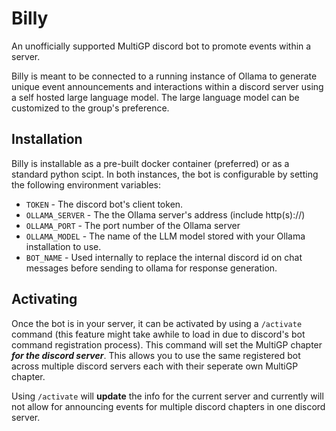 # Billy

An unofficially supported MultiGP discord bot to promote events within a server.

Billy is meant to be connected to a running instance of Ollama to generate
unique event announcements and interactions within a discord
server using a self hosted large language model. The large language model
can be customized to the group's preference.

## Installation

Billy is installable as a pre-built docker container (preferred) or as
a standard python scipt. In both instances, the bot is configurable
by setting the following environment variables:

- `TOKEN` - The discord bot's client token.
- `OLLAMA_SERVER` - The the Ollama server's address (include http(s)://)
- `OLLAMA_PORT` - The port number of the Ollama server
- `OLLAMA_MODEL` - The name of the LLM model stored with your Ollama installation
to use.
- `BOT_NAME` - Used internally to replace the internal discord id on chat messages
before sending to ollama for response generation.

## Activating

Once the bot is in your server, it can be activated by using a `/activate` command
(this feature might take awhile to load in due to discord's bot command registration
process). This command will set the MultiGP chapter ***for the discord server***.
This allows you to use the same registered bot across multiple discord servers each
with their seperate own MultiGP chapter.

Using `/activate` will **update** the info for the current server and currently
will not allow for announcing events for multiple discord chapters in one
discord server.